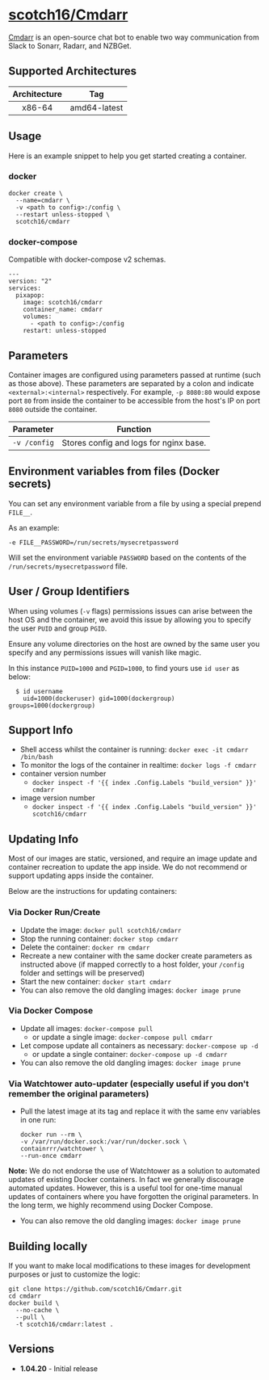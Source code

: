 # [scotch16/Cmdarr](https://github.com/scotch16/Cmdarr)

[Cmdarr](https://github.com/scotch16/Cmdarr) is an open-source chat bot to enable two way communication from Slack to Sonarr, Radarr, and NZBGet.

## Supported Architectures

| Architecture | Tag |
| :----: | --- |
| x86-64 | amd64-latest |

## Usage

Here is an example snippet to help you get started creating a container.

### docker

```
docker create \
  --name=cmdarr \
  -v <path to config>:/config \
  --restart unless-stopped \
  scotch16/cmdarr
```


### docker-compose

Compatible with docker-compose v2 schemas.

```
---
version: "2"
services:
  pixapop:
    image: scotch16/cmdarr
    container_name: cmdarr
    volumes:
      - <path to config>:/config
    restart: unless-stopped
```

## Parameters

Container images are configured using parameters passed at runtime (such as those above). These parameters are separated by a colon and indicate `<external>:<internal>` respectively. For example, `-p 8080:80` would expose port `80` from inside the container to be accessible from the host's IP on port `8080` outside the container.

| Parameter | Function |
| :----: | --- |
| `-v /config` | Stores config and logs for nginx base. |

## Environment variables from files (Docker secrets)

You can set any environment variable from a file by using a special prepend `FILE__`. 

As an example:

```
-e FILE__PASSWORD=/run/secrets/mysecretpassword
```

Will set the environment variable `PASSWORD` based on the contents of the `/run/secrets/mysecretpassword` file.

## User / Group Identifiers

When using volumes (`-v` flags) permissions issues can arise between the host OS and the container, we avoid this issue by allowing you to specify the user `PUID` and group `PGID`.

Ensure any volume directories on the host are owned by the same user you specify and any permissions issues will vanish like magic.

In this instance `PUID=1000` and `PGID=1000`, to find yours use `id user` as below:

```
  $ id username
    uid=1000(dockeruser) gid=1000(dockergroup) groups=1000(dockergroup)
```

## Support Info

* Shell access whilst the container is running: `docker exec -it cmdarr /bin/bash`
* To monitor the logs of the container in realtime: `docker logs -f cmdarr`
* container version number
  * `docker inspect -f '{{ index .Config.Labels "build_version" }}' cmdarr`
* image version number
  * `docker inspect -f '{{ index .Config.Labels "build_version" }}' scotch16/cmdarr`

## Updating Info

Most of our images are static, versioned, and require an image update and container recreation to update the app inside. We do not recommend or support updating apps inside the container.

Below are the instructions for updating containers:

### Via Docker Run/Create
* Update the image: `docker pull scotch16/cmdarr`
* Stop the running container: `docker stop cmdarr`
* Delete the container: `docker rm cmdarr`
* Recreate a new container with the same docker create parameters as instructed above (if mapped correctly to a host folder, your `/config` folder and settings will be preserved)
* Start the new container: `docker start cmdarr`
* You can also remove the old dangling images: `docker image prune`

### Via Docker Compose
* Update all images: `docker-compose pull`
  * or update a single image: `docker-compose pull cmdarr`
* Let compose update all containers as necessary: `docker-compose up -d`
  * or update a single container: `docker-compose up -d cmdarr`
* You can also remove the old dangling images: `docker image prune`

### Via Watchtower auto-updater (especially useful if you don't remember the original parameters)
* Pull the latest image at its tag and replace it with the same env variables in one run:
  ```
  docker run --rm \
  -v /var/run/docker.sock:/var/run/docker.sock \
  containrrr/watchtower \
  --run-once cmdarr
  ```

**Note:** We do not endorse the use of Watchtower as a solution to automated updates of existing Docker containers. In fact we generally discourage automated updates. However, this is a useful tool for one-time manual updates of containers where you have forgotten the original parameters. In the long term, we highly recommend using Docker Compose.

* You can also remove the old dangling images: `docker image prune`

## Building locally

If you want to make local modifications to these images for development purposes or just to customize the logic:
```
git clone https://github.com/scotch16/Cmdarr.git
cd cmdarr
docker build \
  --no-cache \
  --pull \
  -t scotch16/cmdarr:latest .
```

## Versions

* **1.04.20** - Initial release